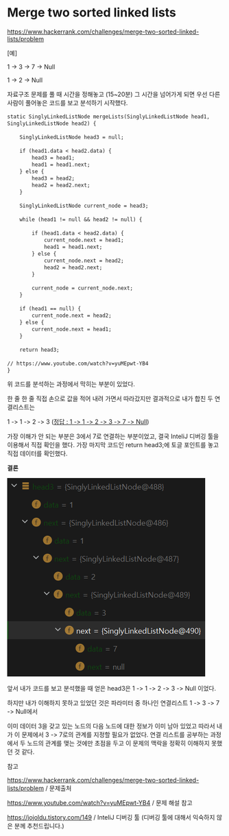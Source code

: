 # Merge two sorted linked lists 

https://www.hackerrank.com/challenges/merge-two-sorted-linked-lists/problem



[예]

1 -> 3 -> 7 -> Null

1 -> 2 -> Null



자료구조 문제를 풀 때 시간을 정해놓고 (15~20분) 그 시간을 넘어가게 되면 우선 다른 사람이 풀어놓은 코드를 보고 분석하기 시작했다. 

    static SinglyLinkedListNode mergeLists(SinglyLinkedListNode head1, SinglyLinkedListNode head2) {
        
        SinglyLinkedListNode head3 = null;
        
        if (head1.data < head2.data) {
            head3 = head1;
            head1 = head1.next;            
        } else {
            head3 = head2;
            head2 = head2.next;
        }
        
        SinglyLinkedListNode current_node = head3;
        
        while (head1 != null && head2 != null) {
            
            if (head1.data < head2.data) {
                current_node.next = head1;
                head1 = head1.next;
            } else {
                current_node.next = head2;
                head2 = head2.next;
            }
            
            current_node = current_node.next;
        }
        
        if (head1 == null) {
            current_node.next = head2;
        } else {
            current_node.next = head1;
        }
        
        return head3;
        
    // https://www.youtube.com/watch?v=yuMEpwt-YB4
    }

위 코드를 분석하는 과정에서 막히는 부분이 있었다. 

한 줄 한 줄 직접 손으로 값을 적어 내려 가면서 따라갔지만 결과적으로 내가 합친 두 연결리스트는 

1 -> 1 -> 2 -> 3  (<u>정답 : 1 -> 1 -> 2 -> 3 -> 7 -> Null</u>)



가장 이해가 안 되는 부분은 3에서 7로 연결하는 부분이었고, 결국 InteliJ 디버깅 툴을 이용해서 직접 확인을 했다. 가장 마지막 코드인 return head3;에 토글 포인트를 놓고 직접 데이터를 확인했다. 

**결론**

![img18](img/MergeTwoSortedLinkedLists_1.png)

앞서 내가 코드를 보고 분석했을 때 얻은 head3은 1 -> 1 -> 2 -> 3 -> Null 이었다. 

하지만 내가 이해하지 못하고 있었던 것은 파라미터 중 하나인 연결리스트 1 -> 3 -> 7 -> Null에서 

이미 데이터 3을 갖고 있는 노드의 다음 노드에 대한 정보가 이미 남아 있었고 따라서 내가 이 문제에서 3 -> 7로의 관계를 지정할 필요가 없었다. 연결 리스트를 공부하는 과정에서 두 노드의 관계를 맺는 것에만 초점을 두고 이 문제의 맥락을 정확히 이해하지 못했던 것 같다. 



참고 

https://www.hackerrank.com/challenges/merge-two-sorted-linked-lists/problem / 문제출처 

https://www.youtube.com/watch?v=yuMEpwt-YB4 / 문제 해설 참고 

https://jojoldu.tistory.com/149 / InteliJ 디버깅 툴 (디버깅 툴에 대해서 익숙하지 않은 분께 추천드립니다.)



